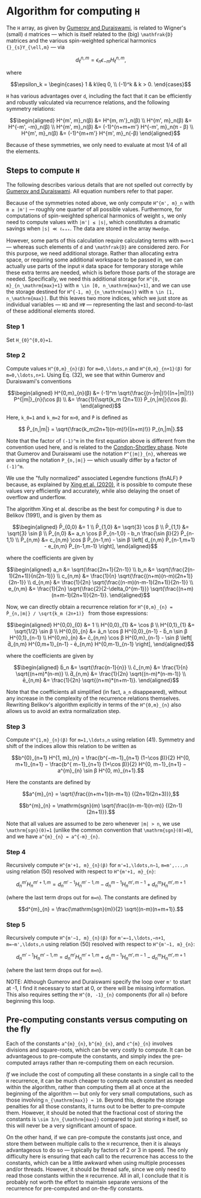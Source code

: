 # Algorithm for computing ``H``

The ``H`` array, as given by [Gumerov and
Duraiswami](https://arxiv.org/abs/1403.7698), is related to Wigner's (small)
``d`` matrices — which is itself related to the (big) ``\mathfrak{D}`` matrices and
the various spin-weighted spherical harmonics ``{}_{s}Y_{\ell,m}`` — via

```math
d_{\ell}^{n,m} = \epsilon_n \epsilon_{-m} H_{\ell}^{n,m},
```

where

```math
\epsilon_k =
  \begin{cases}
    1 & k\leq 0, \\
    (-1)^k & k > 0.
  \end{cases}
```

``H`` has various advantages over ``d``, including the fact that it can be efficiently
and robustly valculated via recurrence relations, and the following symmetry
relations:

```math
\begin{aligned}
  H^{m', m}_n(β) &= H^{m, m'}_n(β) \\
  H^{m', m}_n(β) &= H^{-m', -m}_n(β) \\
  H^{m', m}_n(β) &= (-1)^{n+m+m'} H^{-m', m}_n(π - β) \\
  H^{m', m}_n(β) &= (-1)^{m+m'} H^{m', m}_n(-β)
\end{aligned}
```

Because of these symmetries, we only need to evaluate at most 1/4 of all the
elements.

## Steps to compute ``H``

The following describes various details that are not spelled out correctly by
[Gumerov and Duraiswami](https://arxiv.org/abs/1403.7698).  All equation
numbers refer to that paper.

Because of the symmetries noted above, we only compute ``H^{m', m}_n`` with ``m
≥ |m'|`` — roughly one quarter of all possible values.  Furthermore, for
computations of spin-weighted spherical harmonics of weight ``s``, we only need
to compute values with ``|m'| ≤ |s|``, which constitutes a dramatic savings
when ``|s| ≪ ℓₘₐₓ``.  The data are stored in the array `Hwedge`.

However, some parts of this calculation require calculating terms with
``m=n+1`` — whereas such elements of ``d`` and ``\mathfrak{D}`` are considered
zero.  For this purpose, we need additional storage.  Rather than allocating
extra space, or requiring some additional workspace to be passed in, we can
actually use parts of the input ``H`` data space for temporary storage while
these extra terms are needed, which is before those parts of the storage are
needed.  Specifically, we need this additional storage for
``H^{0, m}_{n_\mathrm{max}+1}`` with ``m \in [0, n_\mathrm{max}+1]``, and we
can use the storage destined for ``H^{-1, m}_{n_\mathrm{max}}`` with
``m \in [1, n_\mathrm{max}]``.  But this leaves two more indices, which we just
store as individual variables — `HΩ` and `HΨ` — representing the last and
second-to-last of these additional elements stored.


### Step 1

Set ``H_{0}^{0,0}=1``.


### Step 2

Compute values ``H^{0,m}_{n}(β)`` for ``m=0,\ldots,n`` and ``H^{0,m}_{n+1}(β)``
for ``m=0,\ldots,n+1``.  Using Eq. (32), we see that within Gumerov and
Duraiswami's conventions
```math
\begin{aligned}
  H^{0,m}_{n}(β) &= (-1)^m \sqrt{\frac{(n-|m|)!}{(n+|m|)!}} P^{|m|}_{n}(\cos β) \\
                 &= \frac{1}{\sqrt{k_m (2n+1)}} P̄_{n,|m|}(\cos β).
\end{aligned}
```
Here, ``k_0=1`` and ``k_m=2`` for ``m>0``, and ``P̄`` is defined as
```math
  P̄_{n,|m|} = \sqrt{\frac{k_m(2n+1)(n-m)!}{(n+m)!}} P_{n,|m|}.
```
Note that the factor of ``(-1)^m`` in the first equation above is different from
the convention used here, and is related to the
[Condon-Shortley phase](https://en.wikipedia.org/wiki/Spherical_harmonics#Condon%E2%80%93Shortley_phase).
Note that Gumerov and Duraiswami use the notation ``P^{|m|}_{n}``, whereas we are
using the notation ``P_{n,|m|}`` — which usually differ by a factor of ``(-1)^m``.

We use the "fully normalized" associated Legendre functions (fnALF) ``P̄``
because, as explained by [Xing et
al. (2020)](https://doi.org/10.1007/s00190-019-01331-0), it is possible to
compute these values very efficiently and accurately, while also delaying the
onset of overflow and underflow.

The algorithm Xing et al. describe as the best for computing ``P̄`` is due to
Belikov (1991), and is given by them as
```math
\begin{aligned}
  P̄_{0,0} &= 1 \\
  P̄_{1,0} &= \sqrt{3} \cos β \\
  P̄_{1,1} &= \sqrt{3} \sin β \\
  P̄_{n,0} &= a_n \cos β P̄_{n-1,0} - b_n \frac{\sin β}{2} P̄_{n-1,1} \\
  P̄_{n,m} &=
    c_{n,m} \cos β P̄_{n-1,m}
    - \sin β \left[ d_{n,m} P̄_{n-1,m+1} - e_{n,m} P̄_{n-1,m-1} \right],
\end{aligned}
```
where the coefficients are given by
```math
\begin{aligned}
  a_n &= \sqrt{\frac{2n+1}{2n-1}} \\
  b_n &= \sqrt{\frac{2(n-1)(2n+1)}{n(2n-1)}} \\
  c_{n,m} &= \frac{1}{n} \sqrt{\frac{(n+m)(n-m)(2n+1)}{2n-1}} \\
  d_{n,m} &= \frac{1}{2n} \sqrt{\frac{(n-m)(n-m-1)(2n+1)}{2n-1}} \\
  e_{n,m} &= \frac{1}{2n} \sqrt{\frac{2}{2-\delta_0^{m-1}}} \sqrt{\frac{(n+m)(n+m-1)(2n+1)}{2n-1}}.
\end{aligned}
```

Now, we can directly obtain a recurrence relation for
``H^{0,m}_{n} = P̄_{n,|m|} / \sqrt{k_m (2n+1)} `` from those expressions:
```math
\begin{aligned}
  H^{0,0}_{0} &= 1 \\
  H^{0,0}_{1} &= \cos β \\
  H^{0,1}_{1} &= \sqrt{1/2} \sin β \\
  H^{0,0}_{n} &= ā_n \cos β H^{0,0}_{n-1} - b̄_n \sin β H^{0,1}_{n-1} \\
  H^{0,m}_{n} &=
    c̄_{n,m} \cos β H^{0,m}_{n-1}
    - \sin β \left[ d̄_{n,m} H^{0,m+1}_{n-1} - ē_{n,m} H^{0,m-1}_{n-1} \right],
\end{aligned}
```
where the coefficients are given by
```math
\begin{aligned}
  b̄_n &= \sqrt{\frac{n-1}{n}} \\
  c̄_{n,m} &= \frac{1}{n} \sqrt{(n+m)*(n-m)} \\
  d̄_{n,m} &= \frac{1}{2n} \sqrt{(n-m)*(n-m-1)} \\
  ē_{n,m} &= \frac{1}{2n} \sqrt{(n+m)*(n+m-1)}.
\end{aligned}
```
Note that the coefficients all simplified (in fact, ``a_n`` disappeared), without any
increase in the complexity of the recurrence relations themselves.  Rewriting Belikov's
algorithm explicitly in terms of the ``H^{0,m}_{n}`` also allows us to avoid an extra
normalization step.

### Step 3
Compute ``H^{1,m}_{n}(β)`` for ``m=1,\ldots,n`` using relation (41).  Symmetry
and shift of the indices allow this relation to be written as
```math
b^{0}_{n+1} H^{1, m}_{n}
  = \frac{b^{−m−1}_{n+1} (1−\cos β)}{2} H^{0, m+1}_{n+1}
  − \frac{b^{ m−1}_{n+1} (1+\cos β)}{2} H^{0, m−1}_{n+1}
  − a^{m}_{n} \sin β H^{0, m}_{n+1}.
```
Here the constants are defined by
```math
a^{m}_{n} = \sqrt{\frac{(n+m+1)(n-m+1)} {(2n+1)(2n+3)}},
```
```math
b^{m}_{n} = \mathrm{sgn}(m) \sqrt{\frac{(n-m-1)(n-m)} {(2n-1)(2n+1)}}.
```
Note that all values are assumed to be zero whenever ``|m| > n``, we use
``\mathrm{sgn}(0)=1`` (unlike the common convention that
``\mathrm{sgn}(0)=0``), and we have ``a^{m}_{n} = a^{-m}_{n}``.

### Step 4
Recursively compute ``H^{m'+1, m}_{n}(β)`` for ``m'=1,\ldots,n−1``,
``m=m',...,n`` using relation (50) resolved with respect to ``H^{m'+1,
m}_{n}``:
```math
d^{m'}_{n} H^{m'+1, m}_{n}
  = d^{m'−1}_{n} H^{m'−1, m}_{n}
  − d^{m−1}_{n} H^{m', m−1}_{n}
  + d^{m}_{n} H^{m', m+1}_{n}
```
(where the last term drops out for ``m=n``).  The constants are defined by
```math
d^{m}_{n} = \frac{\mathrm{sgn}(m)}{2} \sqrt{(n-m)(n+m+1)}.
```


### Step 5
Recursively compute ``H^{m'−1, m}_{n}(β)`` for ``m'=−1,\ldots,−n+1``,
``m=−m',\ldots,n`` using relation (50) resolved with respect to ``H^{m'−1,
m}_{n}``:
```math
d^{m'−1}_{n} H^{m'−1, m}_{n}
  = d^{m'}_{n} H^{m'+1, m}_{n}
  + d^{m−1}_{n} H^{m', m−1}_{n}
  − d^{m}_{n} H^{m', m+1}_{n}
```
(where the last term drops out for ``m=n``).

NOTE: Although Gumerov and Duraiswami specify the loop over ``m'`` to start at
-1, I find it necessary to start at 0, or there will be missing information.
This also requires setting the ``H^{0, -1}_{n}`` components (for all ``n``)
before beginning this loop.


## Pre-computing constants versus computing on the fly

Each of the constants ``a^{m}_{n}``, ``b^{m}_{n}``, and ``c^{m}_{n}`` involves
divisions and square-roots, which can be very costly to compute.  It can be
advantageous to pre-compute the constants, and simply index the pre-computed
arrays rather than re-computing them on each recursion.

*If* we include the cost of computing all these constants in a single call to
the ``H`` recurrence, it can be much cheaper to compute each constant as needed
within the algorithm, rather than computing them all at once at the beginning
of the algorithm — but only for very small computations, such as those
involving ``n_{\mathrm{max}} ≈ 10``.  Beyond this, despite the storage
penalties for all those constants, it turns out to be better to pre-compute
them.  However, it should be noted that the fractional cost of storing the
constants is ``\sim 3/n_{\mathrm{max}}`` compared to just storing ``H`` itself,
so this will never be a very significant amount of space.

On the other hand, if we can pre-compute the constants just once, and store
them between multiple calls to the ``H`` recurrence, then it is always
advantageous to do so — typically by factors of 2 or 3 in speed.  The only
difficulty here is ensuring that each call to the recurrence has access to the
constants, which can be a little awkward when using multiple processes and/or
threads.  However, it should be thread safe, since we only need to read those
constants within the ``H`` recurrence.  All in all, I conclude that it is
probably not worth the effort to maintain separate versions of the recurrence
for pre-computed and on-the-fly constants.
